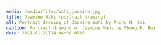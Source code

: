 ```yaml
---
media: /media/files/wahi_jasmine.jpg
title: Jasmine Wahi (portrait drawing)
alt: Portrait drawing of Jasmine Wahi by Phong H. Bui
caption: Portrait drawing of Jasmine Wahi by Phong H. Bui
date: 2021-01-21T14:04:00-0500
---
```

